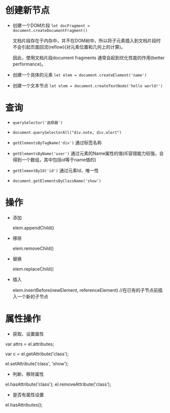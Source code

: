 

# 创建新节点

- 创建一个DOM片段 `let docFragment = document.createDocumentFragment()`

  文档片段存在于内存中，并不在DOM树中，所以将子元素插入到文档片段时不会引起页面回流(reflow)(对元素位置和几何上的计算)。

  因此，使用文档片段document fragments 通常会起到优化性能的作用(better performance)。

- 创建一个具体的元素 `let elem = document.createElement('name')`

- 创建一个文本节点 `let elem = document.createTextNode('hello world!')`

# 查询

- `querySelector('选择器')`

- `document.querySelectorAll("div.note, div.alert")`

- `getElementsByTagName('div')` 通过标签名称

- `getElementsByName('user')` 通过元素的Name属性的值(IE容错能力较强，会得到一个数组，其中包括id等于name值的)

- `getElementById('id')` 通过元素Id，唯一性

- `document.getElementsByClassName('show')`

# 操作

- 添加

  elem.appendChild()

- 移除

  elem.removeChild()

- 替换

  elem.replaceChild()

- 插入

  elem.insertBefore(newElement, referenceElement) //在已有的子节点前插入一个新的子节点
  
# 属性操作

- 获取、设置属性
<!-- 获取一个{name, value}的数组 -->
var attrs = el.attributes;

var c = el.getAttribute('class');

el.setAttribute('class', 'show');

- 判断、移除属性

el.hasAttribute('class');
el.removeAttribute('class');

- 是否有属性设置

el.hasAttributes();

  
